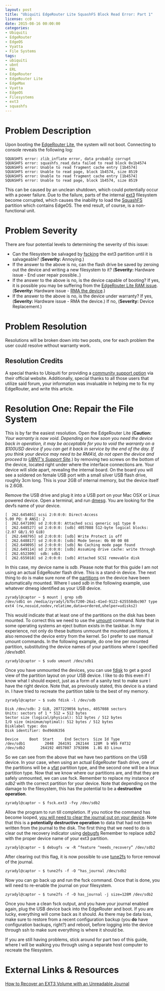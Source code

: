 ```yaml
---
layout: post
title: "Ubiquiti EdgeRouter Lite SquashFS Block Read Error: Part 1"
license: cc0
date: 2015-08-16 00:00:00
categories:
- Ubiquiti
- EdgeRouter
- EdgeOS
- Vyatta
- File Systems
tags:
- ubiquiti
- ubnt
- ERL
- EdgeRouter
- EdgeRouter Lite
- EdgeMax
- Vyatta
- EdgeOS
- Filesystems
- ext3
- squashfs
---
```


Problem Description
===================
Upon booting the [EdgeRouter Lite][1], the system will not boot. Connecting to
console reveals the following log:

    SQUASHFS error: zlib_inflate error, data probably corrupt
    SQUASHFS error: squashfs_read_data failed to read block 0x1b4574
    SQUASHFS error: Unable to read fragment cache entry [1b4574]
    SQUASHFS error: Unable to read page, block 1b4574, size 8519
    SQUASHFS error: Unable to read fragment cache entry [1b4574]
    SQUASHFS error: Unable to read page, block 1b4574, size 8519

This can be caused by an unclean shutdown, which could potentially occur with a
power failure. Due to the failure, parts of the internal [ext3][2] filesystem
become corrupted, which causes the inability to load the [SquashFS][3] partition
which contains EdgeOS. The end result, of course, is a non-functional unit.

Problem Severity
================
There are four potential levels to determining the severity of this issue:

* Can the filesystem be salvaged by [fscking][4] the ext3 partition until it is
  salvageable? (**Severity:** Annoying.)
* If the answer to the above is no, can the flash drive be saved by zeroing out
  the device and writing a new filesystem to it? (**Severity:** Hardware issue -
  End user repair possible..)
* If the answer to the above is no, is the device capable of booting? If yes, it
  is possible you may be suffering
  from the [EdgeRouter Lite RAM issue][5]. (**Severity:** Hardware issue -
  [RMA the device][6].)
* If the answer to the above is no, is the device under warranty? If yes,
  (**Severity:** Hardware issue - RMA the device.) If no, (**Severity:** Device
  Replacement.)

Problem Resolution
==================
Resolutions will be broken down into two posts, one for each problem the user
could resolve without warranty work.

Resolution Credits
------------------
A special thanks to Ubiquiti for providing a [community support option][7] via
their official website. Additionally, special thanks to all those users that
utilize said forum, your information was invaluable in helping me to fix my
EdgeRouter, and write this article.

Resolution One: Repair the File System
======================================
This is by far the easiest resolution. Open the EdgeRouter Lite (**Caution:**
*Your warranty is now void. Depending on how soon you need the device
back in operation, it may be acceptable for you to void the warranty on a
$100USD device if you can get it back in service by the end of the day. If
you think your device may need to be RMA’d, do not open the device and proceed
to [UBNT's Support Site][6].*) by removing two screws on the bottom
of the device, located right under where the interface connections are. Your
device will slide apart, revealing the internal board. On the board you
will see a soldered on female USB port with a small silver USB flash drive,
roughly 3cm long. This is your 2GB of internal memory, but the device itself
is 2.6GB.

Remove the USB drive and plug it into a USB port on your Mac OSX or Linux
powered device. Open a terminal, and run [dmesg][8]. You are looking for the
devfs name of your device.

    [  262.645401] scsi 2:0:0:0: Direct-Access                               5.00 PQ: 0 ANSI: 2
    [  262.647109] sd 2:0:0:0: Attached scsi generic sg1 type 0
    [  262.648527] sd 2:0:0:0: [sdb] 4057088 512-byte logical blocks: (2.07 GB/1.93 GiB)
    [  262.648795] sd 2:0:0:0: [sdb] Write Protect is off
    [  262.648817] sd 2:0:0:0: [sdb] Mode Sense: 0b 00 00 08
    [  262.649095] sd 2:0:0:0: [sdb] No Caching mode page found
    [  262.649114] sd 2:0:0:0: [sdb] Assuming drive cache: write through
    [  262.652309]  sdb: sdb1
    [  262.655018] sd 2:0:0:0: [sdb] Attached SCSI removable disk

In this case, my device name is *sdb*. Please note that for this guide I am not
using an actual EdgeRouter flash drive. This is a stand-in device. The next
thing to do is make sure none of the [partitions][11] on the device have been
automatically mounted. Where I used *sdb* in the following example, use whatever
dmesg identified as your USB device.

    zyradyl@captor ~ $ mount | grep sdb
    /dev/sdb1 on /media/zyradyl/b7bcf200-26a1-41ed-9122-625558dbc907 type ext4 (rw,nosuid,nodev,relatime,data=ordered,uhelper=udisks2)

This would indicate that at least one of the partitions on the disk has been
mounted. To correct this we need to use the [umount][9] command. Note that in
some operating systems an eject button exists in the taskbar. In my experience,
not only do these buttons unmount the mounted partitions, it also removed the
device entry from the kernel. So I prefer to use manual umount commands. In the
following example, do one line per mounted partition, substituting the device
names of your partitions where I specified */dev/sdb1*.

    zyradyl@captor ~ $ sudo umount /dev/sdb1

Once you have unmounted the devices, you can use [fdisk][10] to get a good view
of the partition layout on your USB device. I like to do this even if I know
what I should expect, just as a form of a sanity test to make sure I have the
right device. Note that, as previously stated, this device is a stand in. I have
tried to recreate the partition table to the best of my memory.

    zyradyl@captor ~ $ sudo fdisk -l /dev/sdb

    Disk /dev/sdb: 2 GiB, 2077229056 bytes, 4057088 sectors
    Units: sectors of 1 * 512 = 512 bytes
    Sector size (logical/physical): 512 bytes / 512 bytes
    I/O size (minimum/optimal): 512 bytes / 512 bytes
    Disklabel type: dos
    Disk identifier: 0xd9dd6356

    Device     Boot  Start     End Sectors  Size Id Type
    /dev/sdb1         2048  264191  262144  128M  b W95 FAT32
    /dev/sdb2       264192 4057087 3792896  1.8G 83 Linux

So we can see from the above that we have two partitions on the USB device. In
your case, when using an actual EdgeRouter flash drive, one of the partitions
will be a [vfat][12] partition type, and the second one will be a linux
partition type. Now that we know where our partitions are, and that they are
safely unmounted, we can use fsck. Remember to replace my instance of *sdb2*
with the correct partition for your device. Note that depending on the damage to
the filesystem, this has the potential to be a **destructive operation**.

    zyradyl@captor ~ $ fsck.ext3 -fvy /dev/sdb2

Allow the program to run till completion. If you notice the command has become
looped, [you will need to clear the journal out on your device][15]. Note that
this is a **potentially destructive operation** to data that had not been
written from the journal to the disk. The first thing that we need to do is
clear out the recovery indicator using [debugfs][13] Remember to replace *sdb2*
with the proper device name of your ext3 partition.

    zyradyl@captor ~ $ debugfs -w -R “feature ^needs_recovery” /dev/sdb2

After clearing out this flag, it is now possible to use [tune2fs][14] to force
removal of the journal.

    zyradyl@captor ~ $ tune2fs -f -O ^has_journal /dev/sdb2

Now you can go back up and run the fsck command. Once that is done, you will
need to re-enable the journal on your filesystem.

    zyradyl@captor ~ $ tune2fs -f -O has_journal -j size=128M /dev/sdb2

Once you have a clean fsck output, and you have your journal enabled again, plug
the USB device back into the EdgeRouter and boot. If you are lucky, everything
will come back as it should. As there may be data loss, make sure to restore
from a recent configuration backup (you **do** have configuration backups,
right?) and reboot, before logging into the device through ssh to make sure
everything is where it should be.

If you are still having problems, stick around for part two of this guide, where
I will be walking you through using a separate host computer to recreate the
filesystem.

External Links & Resources
==========================
[How to Recover an EXT3 Volume with an Unreadable Journal][15]

[1]:  https://www.ubnt.com/edgemax/edgerouter-lite/                                                       "EdgeRouter Lite"
[2]:  https://en.wikipedia.org/wiki/Ext3                                                                  "Wikipedia: Ext3"
[3]:  https://en.wikipedia.org/wiki/Squashfs                                                              "Wikipedia: SquashFS"
[4]:  http://linux.die.net/man/8/e2fsck                                                                   "e2fsck Manual Page"
[5]:  https://community.ubnt.com/t5/EdgeMAX/EdgeRouter-LITE-OS-and-hardware-problems/td-p/667557          "EdgeRouter Lite DDR Issue"
[6]:  https://www.ubnt.com/support/                                                                       "Ubiquiti Support"
[7]:  https://community.ubnt.com/t5/custom/page/page-id/Forums                                            "Ubiquiti Forums"
[8]:  http://linux.die.net/man/8/dmesg                                                                    "dmesg Manual Page"
[9]:  http://linux.die.net/man/8/umount                                                                   "umount Manual Page"
[10]: http://linux.die.net/man/8/fdisk                                                                    "fdisk Manual Page"
[11]: https://en.wikipedia.org/wiki/Disk_partitioning                                                     "Wikipedia: Disk Partitioning"
[12]: https://en.wikipedia.org/wiki/File_Allocation_Table#VFAT                                            "Wikipedia: File Allocation Tables"
[13]: http://linux.die.net/man/8/debugfs                                                                  "debugfs Manual Page"
[14]: http://linux.die.net/man/8/tune2fs                                                                  "tune2fs Manual Page"
[15]: http://trick.vanstaveren.us/wp/2009/06/19/how-to-recover-an-ext3-volume-with-an-unreadable-journal/ "How to recover an ext3 volume with an unreadable journal"
